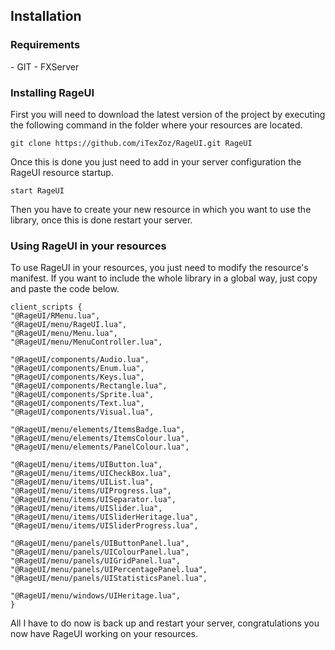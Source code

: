 <a name="installation"></a>
## Installation

<a name="requirements"></a>
### Requirements

<div class="content-list" markdown="1">
 - GIT
 - FXServer
</div>

<a name="installing-rageui"></a>
### Installing RageUI

First you will need to download the latest version of the project by executing the following command in the folder where your resources are located.

    git clone https://github.com/iTexZoz/RageUI.git RageUI
    
Once this is done you just need to add in your server configuration the RageUI resource startup.

    start RageUI

Then you have to create your new resource in which you want to use the library, once this is done restart your server.


### Using RageUI in your resources

To use RageUI in your resources, you just need to modify the resource's manifest. 
If you want to include the whole library in a global way, just copy and paste the code below.

    client_scripts {
    "@RageUI/RMenu.lua",
    "@RageUI/menu/RageUI.lua",
    "@RageUI/menu/Menu.lua",
    "@RageUI/menu/MenuController.lua",

    "@RageUI/components/Audio.lua",
    "@RageUI/components/Enum.lua",
    "@RageUI/components/Keys.lua",
    "@RageUI/components/Rectangle.lua",
    "@RageUI/components/Sprite.lua",
    "@RageUI/components/Text.lua",
    "@RageUI/components/Visual.lua",

    "@RageUI/menu/elements/ItemsBadge.lua",
    "@RageUI/menu/elements/ItemsColour.lua",
    "@RageUI/menu/elements/PanelColour.lua",

    "@RageUI/menu/items/UIButton.lua",
    "@RageUI/menu/items/UICheckBox.lua",
    "@RageUI/menu/items/UIList.lua",
    "@RageUI/menu/items/UIProgress.lua",
    "@RageUI/menu/items/UISeparator.lua",
    "@RageUI/menu/items/UISlider.lua",
    "@RageUI/menu/items/UISliderHeritage.lua",
    "@RageUI/menu/items/UISliderProgress.lua",

    "@RageUI/menu/panels/UIButtonPanel.lua",
    "@RageUI/menu/panels/UIColourPanel.lua",
    "@RageUI/menu/panels/UIGridPanel.lua",
    "@RageUI/menu/panels/UIPercentagePanel.lua",
    "@RageUI/menu/panels/UIStatisticsPanel.lua",

    "@RageUI/menu/windows/UIHeritage.lua",
    }

All I have to do now is back up and restart your server, congratulations you now have RageUI working on your resources.

